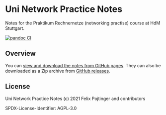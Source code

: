 # Uni Network Practice Notes

Notes for the Praktikum Rechnernetze (networking practise) course at HdM Stuttgart.

[![pandoc CI](https://github.com/pojntfx/uni-netpractice-notes/actions/workflows/pandoc.yaml/badge.svg)](https://github.com/pojntfx/uni-netpractice-notes/actions/workflows/pandoc.yaml)

## Overview

You can [view and download the notes from GitHub pages](https://pojntfx.github.io/uni-netpractice-notes/). They can also be downloaded as a Zip archive from [GitHub releases](https://github.com/pojntfx/uni-netpractice-notes/releases).

## License

Uni Network Practice Notes (c) 2021 Felix Pojtinger and contributors

SPDX-License-Identifier: AGPL-3.0
